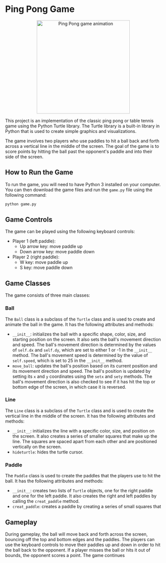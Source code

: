# Ping Pong Game

<p align="center">
  <img src="https://media.discordapp.net/attachments/1055044134303453226/1055779731095703653/Screenshot_65.png?width=924&height=489" width="300" alt="Ping Pong game animation">
</p>

This project is an implementation of the classic ping pong or table tennis game using the Python Turtle library. The Turtle library is a built-in library in Python that is used to create simple graphics and visualizations.

The game involves two players who use paddles to hit a ball back and forth across a vertical line in the middle of the screen. The goal of the game is to score points by hitting the ball past the opponent's paddle and into their side of the screen.

## How to Run the Game

To run the game, you will need to have Python 3 installed on your computer. You can then download the game files and run the `game.py` file using the following command:

```bash
python game.py
```

## Game Controls
The game can be played using the following keyboard controls:

- Player 1 (left paddle):
   - Up arrow key: move paddle up
   - Down arrow key: move paddle down
- Player 2 (right paddle):
   - W key: move paddle up
   - S key: move paddle down
   
## Game Classes

The game consists of three main classes:

### Ball

The `Ball` class is a subclass of the `Turtle` class and is used to create and animate the ball in the game. It has the following attributes and methods:

- `__init__`: initializes the ball with a specific shape, color, size, and starting position on the screen. It also sets the ball's movement direction and speed. The ball's movement direction is determined by the values of `self.dx` and `self.dy`, which are set to either 1 or -1 in the `__init__` method. The ball's movement speed is determined by the value of `self.speed`, which is set to 25 in the `__init__` method.
- `move_ball`: updates the ball's position based on its current position and its movement direction and speed. The ball's position is updated by setting its `x` and `y` coordinates using the `setx` and `sety` methods. The ball's movement direction is also checked to see if it has hit the top or bottom edge of the screen, in which case it is reversed.

### Line

The `Line` class is a subclass of the `Turtle` class and is used to create the vertical line in the middle of the screen. It has the following attributes and methods:

- `__init__`: initializes the line with a specific color, size, and position on the screen. It also creates a series of smaller squares that make up the line. The squares are spaced apart from each other and are positioned vertically on the screen.
- `hideturtle`: hides the turtle cursor.

### Paddle

The `Paddle` class is used to create the paddles that the players use to hit the ball. It has the following attributes and methods:

- `__init__`: creates two lists of `Turtle` objects, one for the right paddle and one for the left paddle. It also creates the right and left paddles by calling the `creat_paddle` method.
- `creat_paddle`: creates a paddle by creating a series of small squares that

## Gameplay
   During gameplay, the ball will move back and forth across the screen, bouncing off the top and bottom edges and the paddles. The players can use the keyboard controls to move their paddles up and down in order to hit the ball back to the opponent. If a player misses the ball or hits it out of bounds, the opponent scores a point. The game continues
